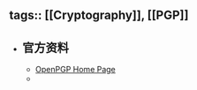 tags:: [[Cryptography]], [[PGP]] 
---

- ## 官方资料
	- [OpenPGP Home Page](https://www.openpgp.org/)
	-